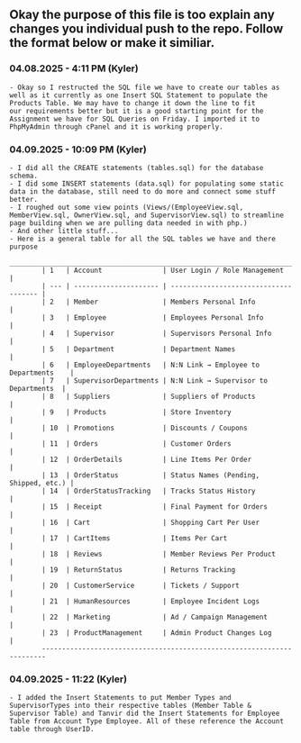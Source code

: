 ## Okay the purpose of this file is too explain any changes you individual push to the repo. Follow the format below or make it similiar. 

### 04.08.2025 - 4:11 PM (Kyler)
    - Okay so I restructed the SQL file we have to create our tables as well as it currently as one Insert SQL Statement to populate the Products Table. We may have to change it down the line to fit
    our requirements better but it is a good starting point for the Assignment we have for SQL Queries on Friday. I imported it to PhpMyAdmin through cPanel and it is working properly.

### 04.09.2025 - 10:09 PM (Kyler)
    - I did all the CREATE statements (tables.sql) for the database schema.
    - I did some INSERT statements (data.sql) for populating some static data in the database, still need to do more and connect some stuff better.
    - I roughed out some view points (Views/(EmployeeView.sql, MemberView.sql, OwnerView.sql, and SupervisorView.sql) to streamline page building when we are pulling data needed in with php.)
    - And other little stuff...
    - Here is a general table for all the SQL tables we have and there purpose
            ______________________________________________________________________
            | 1   | Account               | User Login / Role Management          |
            | --- | --------------------- | ------------------------------------- |
            | 2   | Member                | Members Personal Info                 |
            | 3   | Employee              | Employees Personal Info               |
            | 4   | Supervisor            | Supervisors Personal Info             |
            | 5   | Department            | Department Names                      |
            | 6   | EmployeeDepartments   | N:N Link → Employee to Departments    |
            | 7   | SupervisorDepartments | N:N Link → Supervisor to Departments  |
            | 8   | Suppliers             | Suppliers of Products                 |
            | 9   | Products              | Store Inventory                       |
            | 10  | Promotions            | Discounts / Coupons                   |
            | 11  | Orders                | Customer Orders                       |
            | 12  | OrderDetails          | Line Items Per Order                  |
            | 13  | OrderStatus           | Status Names (Pending, Shipped, etc.) |
            | 14  | OrderStatusTracking   | Tracks Status History                 |
            | 15  | Receipt               | Final Payment for Orders              |
            | 16  | Cart                  | Shopping Cart Per User                |
            | 17  | CartItems             | Items Per Cart                        |
            | 18  | Reviews               | Member Reviews Per Product            |
            | 19  | ReturnStatus          | Returns Tracking                      |
            | 20  | CustomerService       | Tickets / Support                     |
            | 21  | HumanResources        | Employee Incident Logs                |
            | 22  | Marketing             | Ad / Campaign Management              |
            | 23  | ProductManagement     | Admin Product Changes Log             |
            -----------------------------------------------------------------------

### 04.09.2025 - 11:22 (Kyler)
    - I added the Insert Statements to put Member Types and SupervisorTypes into their respective tables (Member Table & Supervisor Table) and Tanvir did the Insert Statements for Employee Table from Account Type Employee. All of these reference the Account table through UserID.
    